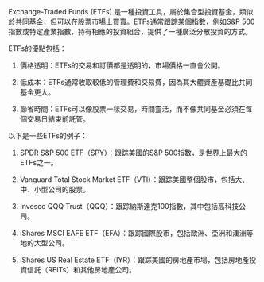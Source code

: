 

Exchange-Traded Funds (ETFs) 是一種投資工具，屬於集合型投資基金，類似於共同基金，但可以在股票市場上買賣。ETFs通常跟踪某個指數，例如S&P 500指數或特定產業指數，持有相應的投資組合，提供了一種廣泛分散投資的方式。

ETFs的優點包括：

1. 價格透明：ETFs的交易和訂價都是透明的，市場價格一直會公開。

2. 低成本：ETFs通常收取較低的管理費和交易費，因為其大體資產基礎比共同基金更大。

3. 節省時間：ETFs可以像股票一樣交易，時間靈活，而不像共同基金必須在每個交易日結束前託管。

以下是一些ETFs的例子：

1. SPDR S&P 500 ETF（SPY）：跟踪美國的S&P 500指數，是世界上最大的ETFs之一。

2. Vanguard Total Stock Market ETF（VTI）：跟踪美國整個股市，包括大、中、小型公司的股票。

3. Invesco QQQ Trust（QQQ）：跟踪納斯達克100指數，其中包括高科技公司。

4. iShares MSCI EAFE ETF（EFA）：跟踪國際股市，包括歐洲、亞洲和澳洲等地的大型公司。

5. iShares US Real Estate ETF（IYR）：跟踪美國的房地產市場，包括房地產投資信託（REITs）和其他房地產公司。